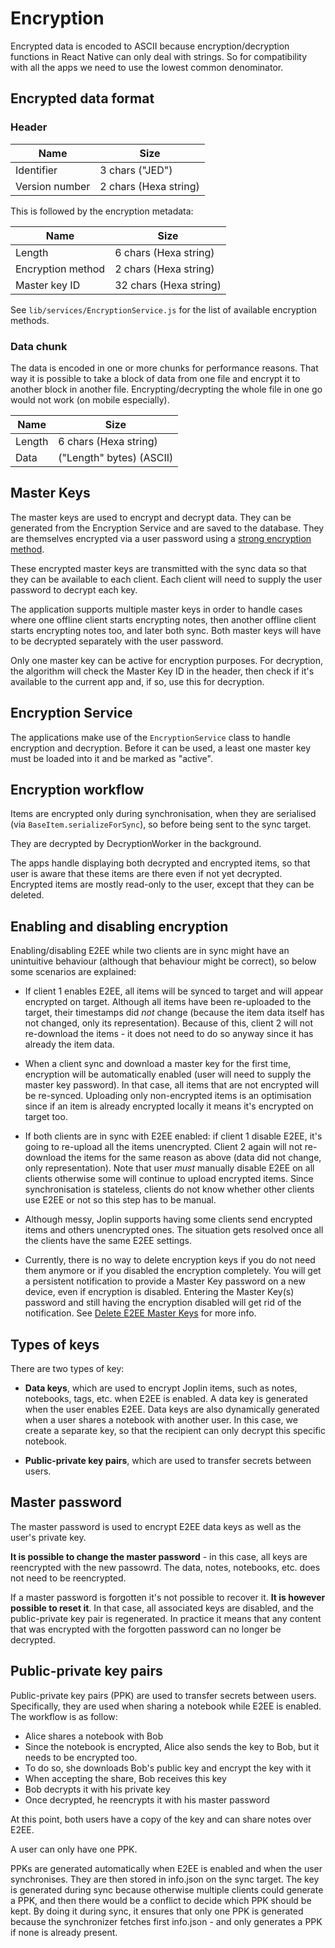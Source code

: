 # Encryption

Encrypted data is encoded to ASCII because encryption/decryption functions in React Native can only deal with strings. So for compatibility with all the apps we need to use the lowest common denominator.

## Encrypted data format

### Header

Name               |  Size
-------------------|-------------------------
Identifier         |  3 chars ("JED")
Version number     |  2 chars (Hexa string)

This is followed by the encryption metadata:

Name               |  Size
-------------------|-------------------------
Length             |  6 chars (Hexa string)
Encryption method  |  2 chars (Hexa string)
Master key ID      |  32 chars (Hexa string)

See `lib/services/EncryptionService.js` for the list of available encryption methods.

### Data chunk

The data is encoded in one or more chunks for performance reasons. That way it is possible to take a block of data from one file and encrypt it to another block in another file. Encrypting/decrypting the whole file in one go would not work (on mobile especially).

Name    |  Size
--------|----------------------------
Length  |  6 chars (Hexa string)
Data    |  ("Length" bytes) (ASCII)

## Master Keys

The master keys are used to encrypt and decrypt data. They can be generated from the Encryption Service and are saved to the database. They are themselves encrypted via a user password using a [strong encryption method](https://github.com/laurent22/joplin/blob/f21199a7f38b43d1f350ee81f84d4f335cb285b3/packages/lib/services/EncryptionService.js#L374).

These encrypted master keys are transmitted with the sync data so that they can be available to each client. Each client will need to supply the user password to decrypt each key.

The application supports multiple master keys in order to handle cases where one offline client starts encrypting notes, then another offline client starts encrypting notes too, and later both sync. Both master keys will have to be decrypted separately with the user password.

Only one master key can be active for encryption purposes. For decryption, the algorithm will check the Master Key ID in the header, then check if it's available to the current app and, if so, use this for decryption.

## Encryption Service

The applications make use of the `EncryptionService` class to handle encryption and decryption. Before it can be used, a least one master key must be loaded into it and be marked as "active".

## Encryption workflow

Items are encrypted only during synchronisation, when they are serialised (via `BaseItem.serializeForSync`), so before being sent to the sync target.

They are decrypted by DecryptionWorker in the background.

The apps handle displaying both decrypted and encrypted items, so that user is aware that these items are there even if not yet decrypted. Encrypted items are mostly read-only to the user, except that they can be deleted.

## Enabling and disabling encryption

Enabling/disabling E2EE while two clients are in sync might have an unintuitive behaviour (although that behaviour might be correct), so below some scenarios are explained:

- If client 1 enables E2EE, all items will be synced to target and will appear encrypted on target. Although all items have been re-uploaded to the target, their timestamps did *not* change (because the item data itself has not changed, only its representation). Because of this, client 2 will not re-download the items - it does not need to do so anyway since it has already the item data.

- When a client sync and download a master key for the first time, encryption will be automatically enabled (user will need to supply the master key password). In that case, all items that are not encrypted will be re-synced. Uploading only non-encrypted items is an optimisation since if an item is already encrypted locally it means it's encrypted on target too.

- If both clients are in sync with E2EE enabled: if client 1 disable E2EE, it's going to re-upload all the items unencrypted. Client 2 again will not re-download the items for the same reason as above (data did not change, only representation). Note that user *must* manually disable E2EE on all clients otherwise some will continue to upload encrypted items. Since synchronisation is stateless, clients do not know whether other clients use E2EE or not so this step has to be manual.

- Although messy, Joplin supports having some clients send encrypted items and others unencrypted ones. The situation gets resolved once all the clients have the same E2EE settings.

- Currently, there is no way to delete encryption keys if you do not need them anymore or if you disabled the encryption completely. You will get a persistent notification to provide a Master Key password on a new device, even if encryption is disabled. Entering the Master Key(s) password and still having the encryption disabled will get rid of the notification. See [Delete E2EE Master Keys](https://discourse.joplinapp.org/t/delete-e2ee-master-keys/906) for more info.

## Types of keys

There are two types of key:

- **Data keys**, which are used to encrypt Joplin items, such as notes, notebooks, tags, etc. when E2EE is enabled. A data key is generated when the user enables E2EE. Data keys are also dynamically generated when a user shares a notebook with another user. In this case, we create a separate key, so that the recipient can only decrypt this specific notebook.

- **Public-private key pairs**, which are used to transfer secrets between users.

## Master password

The master password is used to encrypt E2EE data keys as well as the user's private key.

**It is possible to change the master password** - in this case, all keys are reencrypted with the new passowrd. The data, notes, notebooks, etc. does not need to be reencrypted.

If a master password is forgotten it's not possible to recover it. **It is however possible to reset it**. In that case, all associated keys are disabled, and the public-private key pair is regenerated. In practice it means that any content that was encrypted with the forgotten password can no longer be decrypted.

## Public-private key pairs

Public-private key pairs (PPK) are used to transfer secrets between users. Specifically, they are used when sharing a notebook while E2EE is enabled. The workflow is as follow:

- Alice shares a notebook with Bob
- Since the notebook is encrypted, Alice also sends the key to Bob, but it needs to be encrypted too.
- To do so, she downloads Bob's public key and encrypt the key with it
- When accepting the share, Bob receives this key
- Bob decrypts it with his private key
- Once decrypted, he reencrypts it with his master password

At this point, both users have a copy of the key and can share notes over E2EE.

A user can only have one PPK.

PPKs are generated automatically when E2EE is enabled and when the user synchronises. They are then stored in info.json on the sync target. The key is generated during sync because otherwise multiple clients could generate a PPK, and then there would be a conflict to decide which PPK should be kept. By doing it during sync, it ensures that only one PPK is generated because the synchronizer fetches first info.json - and only generates a PPK if none is already present.
